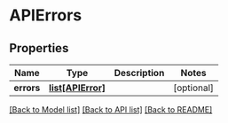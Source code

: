 # APIErrors

## Properties
Name | Type | Description | Notes
------------ | ------------- | ------------- | -------------
**errors** | [**list[APIError]**](APIError.md) |  | [optional] 

[[Back to Model list]](../README.md#documentation-for-models) [[Back to API list]](../README.md#documentation-for-api-endpoints) [[Back to README]](../README.md)

